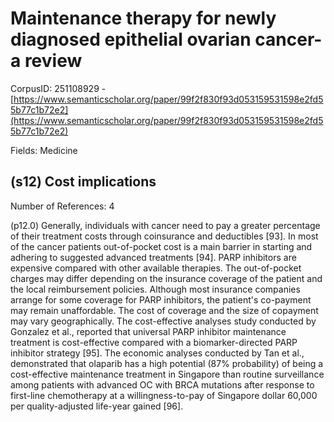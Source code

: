 # Maintenance therapy for newly diagnosed epithelial ovarian cancer-a review

CorpusID: 251108929 - [https://www.semanticscholar.org/paper/99f2f830f93d053159531598e2fd55b77c1b72e2](https://www.semanticscholar.org/paper/99f2f830f93d053159531598e2fd55b77c1b72e2)

Fields: Medicine

## (s12) Cost implications
Number of References: 4

(p12.0) Generally, individuals with cancer need to pay a greater percentage of their treatment costs through coinsurance and deductibles [93]. In most of the cancer patients out-of-pocket cost is a main barrier in starting and adhering to suggested advanced treatments [94]. PARP inhibitors are expensive compared with other available therapies. The out-of-pocket charges may differ depending on the insurance coverage of the patient and the local reimbursement policies. Although most insurance companies arrange for some coverage for PARP inhibitors, the patient's co-payment may remain unaffordable. The cost of coverage and the size of copayment may vary geographically. The cost-effective analyses study conducted by Gonzalez et al., reported that universal PARP inhibitor maintenance treatment is cost-effective compared with a biomarker-directed PARP inhibitor strategy [95]. The economic analyses conducted by Tan et al., demonstrated that olaparib has a high potential (87% probability) of being a cost-effective maintenance treatment in Singapore than routine surveillance among patients with advanced OC with BRCA mutations after response to first-line chemotherapy at a willingness-to-pay of Singapore dollar 60,000 per quality-adjusted life-year gained [96].

